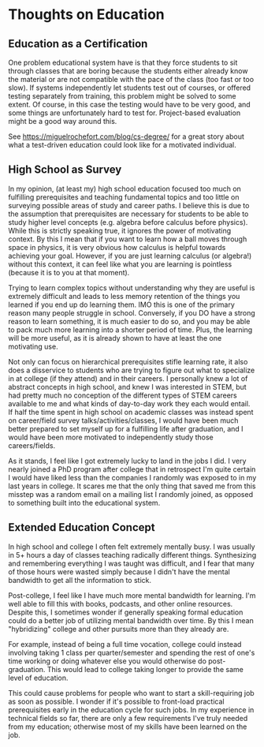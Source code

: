 # Thoughts on Education

## Education as a Certification

One problem educational system have is that they force students to sit through
classes that are boring because the students either already know the material
or are not compatible with the pace of the class (too fast or too slow). If
systems independently let students test out of courses, or offered testing
separately from training, this problem might be solved to some extent.  Of
course, in this case the testing would have to be very good, and some things
are unfortunately hard to test for.  Project-based evaluation might be a good
way around this.

See https://miguelrochefort.com/blog/cs-degree/ for a great story about what a
test-driven education could look like for a motivated individual.

## High School as Survey

In my opinion, (at least my) high school education focused too much on
fulfilling prerequisites and teaching fundamental topics and too little on
surveying possible areas of study and career paths. I believe this is due to
the assumption that prerequisites are necessary for students to be able to
study higher level concepts (e.g. algebra before calculus before physics).
While this is strictly speaking true, it ignores the power of motivating
context.  By this I mean that if you want to learn how a ball moves through
space in physics, it is very obvious how calculus is helpful towards achieving
your goal.  However, if you are just learning calculus (or algebra!) without
this context, it can feel like what you are learning is pointless (because it
is to you at that moment).

Trying to learn complex topics without understanding why they are useful is
extremely difficult and leads to less memory retention of the things you
learned if you end up do learning them. IMO this is one of the primary reason
many people struggle in school. Conversely, if you DO have a strong reason to
learn something, it is much easier to do so, and you may be able to pack much
more learning into a shorter period of time.  Plus, the learning will be more
useful, as it is already shown to have at least the one motivating use.

Not only can focus on hierarchical prerequisites stifle learning rate, it also
does a disservice to students who are trying to figure out what to specialize
in at college (if they attend) and in their careers. I personally knew a lot of
abstract concepts in high school, and knew I was interested in STEM, but had
pretty much no conception of the different types of STEM careers available to
me and what kinds of day-to-day work they each would entail. If half the time
spent in high school on academic classes was instead spent on career/field
survey talks/activities/classes, I would have been much better prepared to set
myself up for a fulfilling life after graduation, and I would have been more
motivated to independently study those careers/fields.

As it stands, I feel like I got extremely lucky to land in the jobs I did.  I
very nearly joined a PhD program after college that in retrospect I'm quite
certain I would have liked less than the companies I randomly was exposed to in
my last years in college. It scares me that the only thing that saved me from
this misstep was a random email on a mailing list I randomly joined, as opposed
to something built into the educational system.

## Extended Education Concept

In high school and college I often felt extremely mentally busy. I was usually
in 5+ hours a day of classes teaching radically different things. Synthesizing
and remembering everything I was taught was difficult, and I fear that many of
those hours were wasted simply because I didn't have the mental bandwidth to
get all the information to stick.

Post-college, I feel like I have much more mental bandwidth for learning.  I'm
well able to fill this with books, podcasts, and other online resources.
Despite this, I sometimes wonder if generally speaking formal education could
do a better job of utilizing mental bandwidth over time.  By this I mean
"hybridizing" college and other pursuits more than they already are.

For example, instead of being a full time vocation, college could instead
involving taking 1 class per quarter/semester and spending the rest of one's
time working or doing whatever else you would otherwise do post-graduation.
This would lead to college taking longer to provide the same level of
education.

This could cause problems for people who want to start a skill-requiring job
as soon as possible. I wonder if it's possible to front-load practical
prerequisites early in the education cycle for such jobs. In my experience in
technical fields so far, there are only a few requirements I've truly needed
from my education; otherwise most of my skills have been learned on the job.
